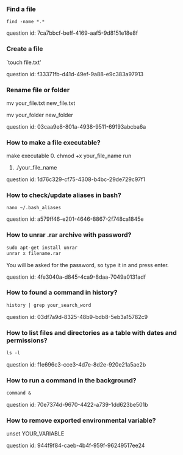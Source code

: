 ### Find a file

`find -name *.*`

question id: 7ca7bbcf-beff-4169-aaf5-9d8151e18e8f


### Create a file

`touch file.txt'

question id: f33371fb-d41d-49ef-9a88-e9c383a97913


### Rename file or folder

mv your_file.txt new_file.txt

mv your_folder new_folder

question id: 03caa9e8-801a-4938-9511-69193abcba6a


### How to make a file executable?

make executable
0. chmod +x your_file_name
run
1. ./your_file_name

question id: 1d76c329-cf75-4308-b4bc-29de729c97f1


### How to check/update aliases in bash?

```
nano ~/.bash_aliases
```

question id: a579ff46-e201-4646-8867-2f748ca1845e


### How to unrar .rar archive with password?

```markdown
sudo apt-get install unrar
unrar x filename.rar
```
You will be asked for the password, so type it in and press enter.

question id: 4fe3040a-d845-4ca9-8daa-7049a0131adf


### How to found a command in history?

```markdown
history | grep your_search_word
```

question id: 03df7a9d-8325-48b9-bdb8-5eb3a15782c9


### How to list files and directories as a table with dates and permissions?

```markdown
ls -l
```

question id: f1e696c3-cce3-4d7e-8d2e-920e21a5ae2b


### How to run a command in the background?

```markdown
command &
```

question id: 70e7374d-9670-4422-a739-1dd623be501b


### How to remove exported environmental variable?

unset YOUR_VARIABLE

question id: 944f9f84-caeb-4b4f-959f-96249517ee24
